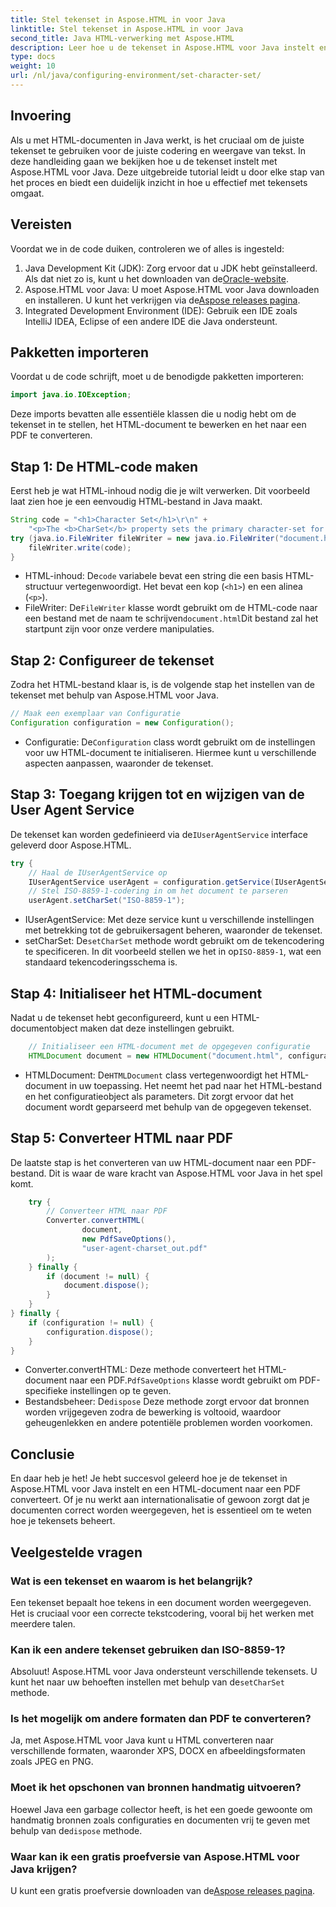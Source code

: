 ```yaml
---
title: Stel tekenset in Aspose.HTML in voor Java
linktitle: Stel tekenset in Aspose.HTML in voor Java
second_title: Java HTML-verwerking met Aspose.HTML
description: Leer hoe u de tekenset in Aspose.HTML voor Java instelt en HTML naar PDF converteert in deze stapsgewijze handleiding. Zorg voor de juiste tekstcodering en rendering.
type: docs
weight: 10
url: /nl/java/configuring-environment/set-character-set/
---
```

## Invoering
Als u met HTML-documenten in Java werkt, is het cruciaal om de juiste tekenset te gebruiken voor de juiste codering en weergave van tekst. In deze handleiding gaan we bekijken hoe u de tekenset instelt met Aspose.HTML voor Java. Deze uitgebreide tutorial leidt u door elke stap van het proces en biedt een duidelijk inzicht in hoe u effectief met tekensets omgaat.
## Vereisten
Voordat we in de code duiken, controleren we of alles is ingesteld:
1.  Java Development Kit (JDK): Zorg ervoor dat u JDK hebt geïnstalleerd. Als dat niet zo is, kunt u het downloaden van de[Oracle-website](https://www.oracle.com/java/technologies/javase-downloads.html).
2.  Aspose.HTML voor Java: U moet Aspose.HTML voor Java downloaden en installeren. U kunt het verkrijgen via de[Aspose releases pagina](https://releases.aspose.com/html/java/).
3. Integrated Development Environment (IDE): Gebruik een IDE zoals IntelliJ IDEA, Eclipse of een andere IDE die Java ondersteunt.

## Pakketten importeren
Voordat u de code schrijft, moet u de benodigde pakketten importeren:
```java
import java.io.IOException;
```
Deze imports bevatten alle essentiële klassen die u nodig hebt om de tekenset in te stellen, het HTML-document te bewerken en het naar een PDF te converteren.

## Stap 1: De HTML-code maken
Eerst heb je wat HTML-inhoud nodig die je wilt verwerken. Dit voorbeeld laat zien hoe je een eenvoudig HTML-bestand in Java maakt.
```java
String code = "<h1>Character Set</h1>\r\n" +
    "<p>The <b>CharSet</b> property sets the primary character-set for a document.</p>\r\n";
try (java.io.FileWriter fileWriter = new java.io.FileWriter("document.html")) {
    fileWriter.write(code);
}
```

-  HTML-inhoud: De`code` variabele bevat een string die een basis HTML-structuur vertegenwoordigt. Het bevat een kop (`<h1>`) en een alinea (`<p>`).
-  FileWriter: De`FileWriter` klasse wordt gebruikt om de HTML-code naar een bestand met de naam te schrijven`document.html`Dit bestand zal het startpunt zijn voor onze verdere manipulaties.
## Stap 2: Configureer de tekenset
Zodra het HTML-bestand klaar is, is de volgende stap het instellen van de tekenset met behulp van Aspose.HTML voor Java.
```java
// Maak een exemplaar van Configuratie
Configuration configuration = new Configuration();
```

-  Configuratie: De`Configuration` class wordt gebruikt om de instellingen voor uw HTML-document te initialiseren. Hiermee kunt u verschillende aspecten aanpassen, waaronder de tekenset.
## Stap 3: Toegang krijgen tot en wijzigen van de User Agent Service
 De tekenset kan worden gedefinieerd via de`IUserAgentService` interface geleverd door Aspose.HTML.

```java
try {
    // Haal de IUserAgentService op
    IUserAgentService userAgent = configuration.getService(IUserAgentService.class);
    // Stel ISO-8859-1-codering in om het document te parseren
    userAgent.setCharSet("ISO-8859-1");
```

- IUserAgentService: Met deze service kunt u verschillende instellingen met betrekking tot de gebruikersagent beheren, waaronder de tekenset.
-  setCharSet: De`setCharSet` methode wordt gebruikt om de tekencodering te specificeren. In dit voorbeeld stellen we het in op`ISO-8859-1`, wat een standaard tekencoderingsschema is.
## Stap 4: Initialiseer het HTML-document
Nadat u de tekenset hebt geconfigureerd, kunt u een HTML-documentobject maken dat deze instellingen gebruikt.

```java
    // Initialiseer een HTML-document met de opgegeven configuratie
    HTMLDocument document = new HTMLDocument("document.html", configuration);
```

-  HTMLDocument: De`HTMLDocument` class vertegenwoordigt het HTML-document in uw toepassing. Het neemt het pad naar het HTML-bestand en het configuratieobject als parameters. Dit zorgt ervoor dat het document wordt geparseerd met behulp van de opgegeven tekenset.
## Stap 5: Converteer HTML naar PDF
De laatste stap is het converteren van uw HTML-document naar een PDF-bestand. Dit is waar de ware kracht van Aspose.HTML voor Java in het spel komt.

```java
    try {
        // Converteer HTML naar PDF
        Converter.convertHTML(
                document,
                new PdfSaveOptions(),
                "user-agent-charset_out.pdf"
        );
    } finally {
        if (document != null) {
            document.dispose();
        }
    }
} finally {
    if (configuration != null) {
        configuration.dispose();
    }
}
```

-  Converter.convertHTML: Deze methode converteert het HTML-document naar een PDF.`PdfSaveOptions` klasse wordt gebruikt om PDF-specifieke instellingen op te geven.
-  Bestandsbeheer: De`dispose` Deze methode zorgt ervoor dat bronnen worden vrijgegeven zodra de bewerking is voltooid, waardoor geheugenlekken en andere potentiële problemen worden voorkomen.

## Conclusie
En daar heb je het! Je hebt succesvol geleerd hoe je de tekenset in Aspose.HTML voor Java instelt en een HTML-document naar een PDF converteert. Of je nu werkt aan internationalisatie of gewoon zorgt dat je documenten correct worden weergegeven, het is essentieel om te weten hoe je tekensets beheert.

## Veelgestelde vragen
### Wat is een tekenset en waarom is het belangrijk?  
Een tekenset bepaalt hoe tekens in een document worden weergegeven. Het is cruciaal voor een correcte tekstcodering, vooral bij het werken met meerdere talen.
### Kan ik een andere tekenset gebruiken dan ISO-8859-1?  
 Absoluut! Aspose.HTML voor Java ondersteunt verschillende tekensets. U kunt het naar uw behoeften instellen met behulp van de`setCharSet` methode.
### Is het mogelijk om andere formaten dan PDF te converteren?  
Ja, met Aspose.HTML voor Java kunt u HTML converteren naar verschillende formaten, waaronder XPS, DOCX en afbeeldingsformaten zoals JPEG en PNG.
### Moet ik het opschonen van bronnen handmatig uitvoeren?  
 Hoewel Java een garbage collector heeft, is het een goede gewoonte om handmatig bronnen zoals configuraties en documenten vrij te geven met behulp van de`dispose` methode.
### Waar kan ik een gratis proefversie van Aspose.HTML voor Java krijgen?  
 U kunt een gratis proefversie downloaden van de[Aspose releases pagina](https://releases.aspose.com/).